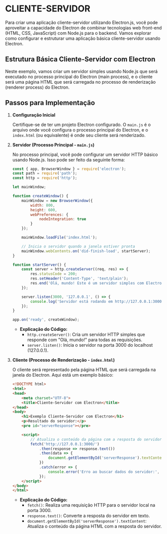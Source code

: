 # CLIENTE-SERVIDOR
Para criar uma aplicação cliente-servidor utilizando Electron.js, você pode aproveitar a capacidade do Electron de combinar tecnologias web front-end (HTML, CSS, JavaScript) com Node.js para o backend. Vamos explorar como configurar e estruturar uma aplicação básica cliente-servidor usando Electron.

## Estrutura Básica Cliente-Servidor com Electron
Neste exemplo, vamos criar um servidor simples usando Node.js que será executado no processo principal do Electron (main process), e o cliente será uma página HTML que será carregada no processo de renderização (renderer process) do Electron.

## Passos para Implementação
1. **Configuração Inicial**

   Certifique-se de ter um projeto Electron configurado. O `main.js` é o arquivo onde você configura o processo principal do Electron, e o `index.html` (ou equivalente) é onde seu cliente será renderizado.

2. **Servidor (Processo Principal - `main.js`)**

   No processo principal, você pode configurar um servidor HTTP básico usando Node.js. Isso pode ser feito da seguinte forma:

   ```javascript
   const { app, BrowserWindow } = require('electron');
   const path = require('path');
   const http = require('http');

   let mainWindow;

   function createWindow() {
       mainWindow = new BrowserWindow({
           width: 800,
           height: 600,
           webPreferences: {
               nodeIntegration: true
           }
       });

       mainWindow.loadFile('index.html');

       // Inicia o servidor quando a janela estiver pronta
       mainWindow.webContents.on('did-finish-load', startServer);
   }

   function startServer() {
       const server = http.createServer((req, res) => {
           res.statusCode = 200;
           res.setHeader('Content-Type', 'text/plain');
           res.end('Olá, mundo! Este é um servidor simples com Electron.');
       });

       server.listen(3000, '127.0.0.1', () => {
           console.log('Servidor está rodando em http://127.0.0.1:3000/');
       });
   }

   app.on('ready', createWindow);
   ```

   - **Explicação do Código:**
     - `http.createServer()`: Cria um servidor HTTP simples que responde com "Olá, mundo!" para todas as requisições.
     - `server.listen()`: Inicia o servidor na porta 3000 do localhost (127.0.0.1).

3. **Cliente (Processo de Renderização - `index.html`)**

   O cliente será representado pela página HTML que será carregada na janela do Electron. Aqui está um exemplo básico:

   ```html
   <!DOCTYPE html>
   <html>
   <head>
       <meta charset="UTF-8">
       <title>Cliente-Servidor com Electron</title>
   </head>
   <body>
       <h1>Exemplo Cliente-Servidor com Electron</h1>
       <p>Resultado do servidor:</p>
       <pre id="serverResponse"></pre>

       <script>
           // Atualiza o conteúdo da página com a resposta do servidor
           fetch('http://127.0.0.1:3000/')
               .then(response => response.text())
               .then(data => {
                   document.getElementById('serverResponse').textContent = data;
               })
               .catch(error => {
                   console.error('Erro ao buscar dados do servidor:', error);
               });
       </script>
   </body>
   </html>
   ```

   - **Explicação do Código:**
     - `fetch()`: Realiza uma requisição HTTP para o servidor local na porta 3000.
     - `response.text()`: Converte a resposta do servidor em texto.
     - `document.getElementById('serverResponse').textContent`: Atualiza o conteúdo da página HTML com a resposta do servidor.

